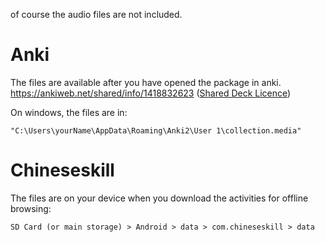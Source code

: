 of course the audio files are not included.

# Anki
The files are available after you have opened the package in anki.
https://ankiweb.net/shared/info/1418832623 ([Shared Deck Licence](https://ankiweb.net/account/terms))

On windows, the files are in:

    "C:\Users\yourName\AppData\Roaming\Anki2\User 1\collection.media"

# Chineseskill
The files are on your device when you download the activities for offline browsing:

    SD Card (or main storage) > Android > data > com.chineseskill > data

